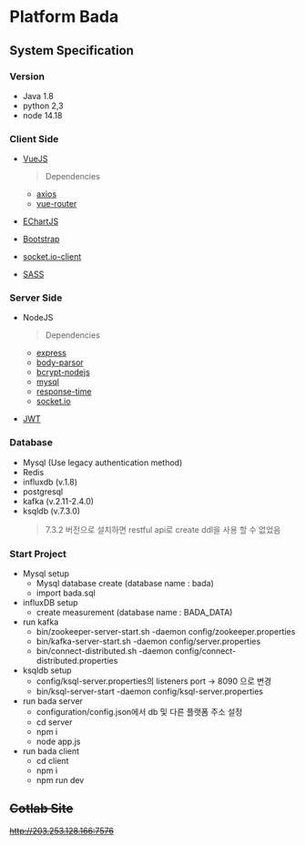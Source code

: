 # Platform Bada

## System Specification

### Version
 - Java 1.8
 - python 2,3
 - node 14.18 

### Client Side

- [VueJS](https://vuejs.org/)

  > Dependencies

  - [axios](http://vuejs.kr/update/2017/01/04/http-request-with-axios/)
  - [vue-router](https://router.vuejs.org/kr/)

- [EChartJS](https://ecomfe.github.io/echarts-doc/public/en/index.html)
- [Bootstrap](http://getbootstrap.com/)
- [socket.io-client](https://socket.io/docs/client-api/)
- [SASS](https://sass-lang.com/guide)

### Server Side

- NodeJS

  > Dependencies

  - [express](https://expressjs.com/ko/)
  - [body-parsor](https://www.npmjs.com/package/body-parser#bodyparserjsonoptions)
  - [bcrypt-nodejs](https://www.npmjs.com/package/mysql)
  - [mysql](https://www.npmjs.com/package/mysql)
  - [response-time](https://www.npmjs.com/package/response-time)
  - [socket.io](http://socket.io/)

- [JWT](http://jwt.io)

### Database

- Mysql (Use legacy authentication method)
- Redis
- influxdb (v.1.8)
- postgresql
- kafka (v.2.11-2.4.0)
- ksqldb (v.7.3.0) 
    > 7.3.2 버전으로 설치하면 restful api로 create ddl을 사용 할 수 없었음


### Start Project
  - Mysql setup
    - Mysql database create (database name : bada)
    - import bada.sql
  - influxDB setup
    - create measurement (database name : BADA_DATA)
  - run kafka
    - bin/zookeeper-server-start.sh -daemon config/zookeeper.properties
    - bin/kafka-server-start.sh -daemon config/server.properties
    - bin/connect-distributed.sh -daemon config/connect-distributed.properties
  - ksqldb setup
    - config/ksql-server.properties의 listeners port -> 8090 으로 변경
    - bin/ksql-server-start -daemon config/ksql-server.properties
  - run bada server
    - configuration/config.json에서 db 및 다른 플랫폼 주소 설정
    - cd server
    - npm i
    - node app.js
  - run bada client
    - cd client
    - npm i 
    - npm run dev

  
##  ~~Cotlab Site~~
~~http://203.253.128.166:7576~~
